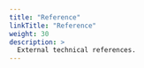 ```yaml
---
title: "Reference"
linkTitle: "Reference"
weight: 30
description: >
  External technical references.
---
```

